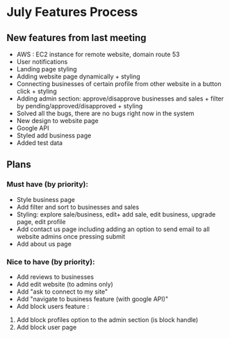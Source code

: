 
# July Features Process
## New features from last meeting
- AWS : EC2 instance for remote website, domain route 53
- User notifications
- Landing page styling
- Adding website page dynamically + styling
- Connecting businesses of certain profile from other website in a button click + styling
- Adding admin section: approve/disapprove businesses and sales + filter by pending/approved/disapproved + styling
- Solved all the bugs, there are no bugs right now in the system
- New design to website page
- Google API
- Styled add business page
- Added test data

## Plans
### Must have (by priority):
- Style business page
- Add filter and sort to businesses and sales
- Styling: explore sale/business, edit+ add sale, edit business, upgrade page, edit profile
- Add contact us page including adding an option to send email to all website admins once pressing submit
- Add about us page

### Nice to have (by priority):
- Add reviews to businesses
- Add edit website (to admins only)
- Add "ask to connect to my site" 
- Add "navigate to business feature (with google API)"
- Add block users feature : 
1. Add block profiles option to the admin section (is block handle)
2. Add block user page
